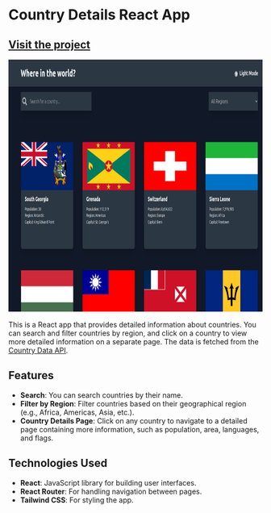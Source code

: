 # Country Details React App

## [Visit the project](https://react-rest-countries-project.vercel.app/)


<img src="image.png" height="500" />

This is a React app that provides detailed information about countries. You can search and filter countries by region, and click on a country to view more detailed information on a separate page. The data is fetched from the [Country Data API](https://restcountries.com/v3.1/all).

## Features

- **Search**: You can search countries by their name.
- **Filter by Region**: Filter countries based on their geographical region (e.g., Africa, Americas, Asia, etc.).
- **Country Details Page**: Click on any country to navigate to a detailed page containing more information, such as population, area, languages, and flags.
  
## Technologies Used

- **React**: JavaScript library for building user interfaces.
- **React Router**: For handling navigation between pages.
- **Tailwind CSS**: For styling the app.
